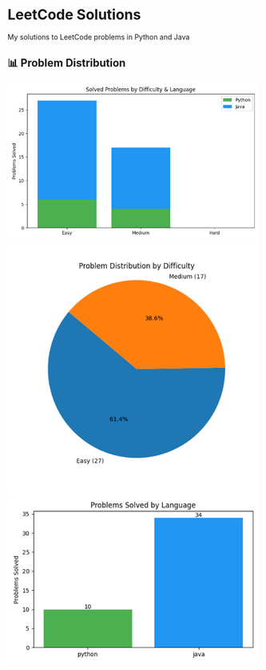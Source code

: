 # LeetCode Solutions
My solutions to LeetCode problems in Python and Java































## 📊 Problem Distribution
![By Difficulty and Language](assets/progress_difficulty_language.png)
![By Difficulty (Pie)](assets/pie_difficulty.png)
![By Language](assets/bar_language.png)
